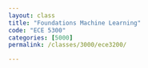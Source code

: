 ```yaml
---
layout: class
title: "Foundations Machine Learning"
code: "ECE 5300"
categories: [5000]
permalink: /classes/3000/ece3200/

---
```

